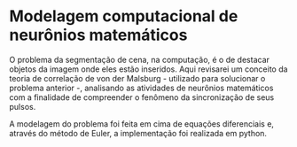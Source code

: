 
# Modelagem computacional de neurônios matemáticos

O problema da segmentação de cena, na computação, é o de destacar objetos da imagem onde eles estão inseridos. Aqui revisarei um conceito da teoria de correlação de von der Malsburg - utilizado para solucionar o problema anterior -, analisando as atividades de neurônios matemáticos com a finalidade de compreender o fenômeno da sincronização de seus pulsos.

A modelagem do problema foi feita em cima de equações diferenciais e, através do método de Euler, a implementação foi realizada em python.